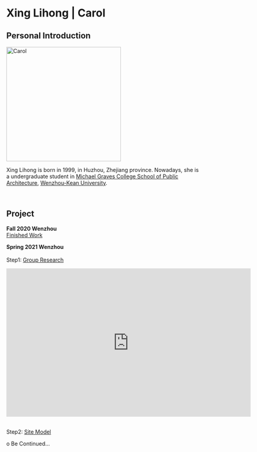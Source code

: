 # Xing Lihong | Carol
## Personal Introduction
  <img alt="Carol" src="https://github.com/steenblikrs/2021-Spring-Studio/blob/gh-pages/students/Carol/Carol-GIF2.gif?raw=true" width="300">
  

 Xing Lihong is born in 1999, in Huzhou, Zhejiang province. Nowadays, she is a undergraduate student in [Michael Graves College School of Public Architecture](http://design.wku.edu.cn/), [Wenzhou-Kean University](https://wku.edu.cn/). <br/>

<br>

## Project

**Fall 2020 Wenzhou**
<br> [Finished Work](<embed src=" https://drive.google.com/file/d/1hnmBPtXCF9WnTsS3zOoOJ4zDoYi45EDy/view?usp=sharing" />)
<br>

**Spring 2021 Wenzhou**
<br>
<br>
Step1: [Group Research](https://steenblikrs.github.io/2021-Spring-Studio/Research/Stacking)
<iframe src="https://docs.google.com/presentation/d/e/2PACX-1vRsp8V9TEdgmfZdViF6xqjwUoBnNgmnUNQJ1UD6DL49hcvxdlNAHKagDLQSGgNMzg/embed?start=true&loop=true&delayms=3000" frameborder="0" width="640" height="389" allowfullscreen="true" mozallowfullscreen="true" webkitallowfullscreen="true"></iframe>
<br>
<br>

Step2: [Site Model](https://xinglihongcarol.github.io/Portfolio/)
<br>

o Be Continued...
